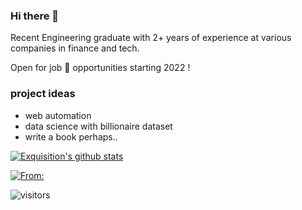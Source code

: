 ### Hi there 👋

<!--
**Exquisition/Exquisition** is a ✨ _special_ ✨ repository because its `README.md` (this file) appears on your GitHub profile.

Here are some ideas to get you started:


-->

Recent Engineering graduate with 2+ years of experience at various companies in finance and tech. 

Open for job 💼 opportunities starting 2022 !

### project ideas
- web automation
- data science with billionaire dataset
- write a book perhaps..

[![Exquisition's github stats](https://github-readme-stats.vercel.app/api?username=Exquisition&show_icons=true&hide=contribs,prs&cache_seconds=86400&theme=solarized-dark)](https://github.com/Exquisition/github-readme-stats)

[![From:](https://github-readme-stats.vercel.app/api/pin/?username=anuraghazra&repo=github-readme-stats&cache_seconds=86400&theme=solarized-dark)](https://github.com/Exquisition/github-readme-stats)

![visitors](https://visitor-badge.glitch.me/badge?page_id=Exquisition.visitor-badge)
